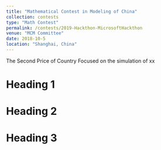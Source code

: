 ```yaml
---
title: "Mathematical Contest in Modeling of China"
collection: contests
type: "Math Contest"
permalink: /contests/2019-Hackthon-MicrosoftHackthon
venue: "MCM Committee"
date: 2018-10-5
location: "Shanghai, China"
---
```


The Second Price of Country 
Focused on the simulation of xx

Heading 1
======

Heading 2
======

Heading 3
======